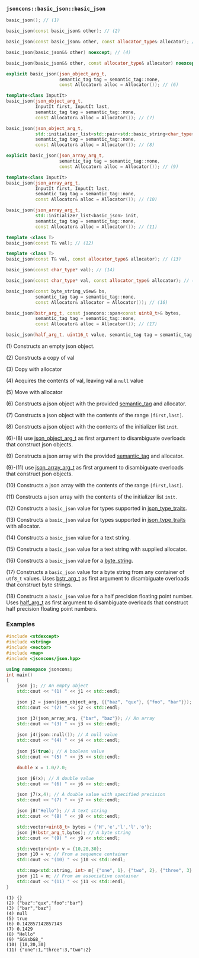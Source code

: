 ### `jsoncons::basic_json::basic_json`

```c++
basic_json(); // (1)

basic_json(const basic_json& other); // (2)

basic_json(const basic_json& other, const allocator_type& allocator); // (3)

basic_json(basic_json&& other) noexcept; // (4)

basic_json(basic_json&& other, const allocator_type& allocator) noexcept; // (5)

explicit basic_json(json_object_arg_t, 
                    semantic_tag tag = semantic_tag::none, 
                    const Allocator& alloc = Allocator()); // (6) 

template<class InputIt>
basic_json(json_object_arg_t, 
           InputIt first, InputIt last, 
           semantic_tag tag = semantic_tag::none,
           const Allocator& alloc = Allocator()); // (7) 

basic_json(json_object_arg_t, 
           std::initializer_list<std::pair<std::basic_string<char_type>,basic_json>> init, 
           semantic_tag tag = semantic_tag::none, 
           const Allocator& alloc = Allocator()); // (8)

explicit basic_json(json_array_arg_t, 
                    semantic_tag tag = semantic_tag::none, 
                    const Allocator& alloc = Allocator()); // (9)

template<class InputIt>
basic_json(json_array_arg_t, 
           InputIt first, InputIt last, 
           semantic_tag tag = semantic_tag::none, 
           const Allocator& alloc = Allocator()); // (10) 

basic_json(json_array_arg_t, 
           std::initializer_list<basic_json> init, 
           semantic_tag tag = semantic_tag::none, 
           const Allocator& alloc = Allocator()); // (11)

template <class T>
basic_json(const T& val); // (12)

template <class T>
basic_json(const T& val, const allocator_type& allocator); // (13)

basic_json(const char_type* val); // (14)

basic_json(const char_type* val, const allocator_type& allocator); // (15)

basic_json(const byte_string_view& bs, 
           semantic_tag tag = semantic_tag::none, 
           const Allocator& allocator = Allocator()); // (16)

basic_json(bstr_arg_t, const jsoncons::span<const uint8_t>& bytes, 
           semantic_tag tag = semantic_tag::none,
           const Allocator& alloc = Allocator()); // (17)

basic_json(half_arg_t, uint16_t value, semantic_tag tag = semantic_tag::none); // (18)
```

(1) Constructs an empty json object. 

(2) Constructs a copy of val

(3) Copy with allocator

(4) Acquires the contents of val, leaving val a `null` value

(5) Move with allocator

(6) Constructs a json object with the provided [semantic_tag](../semantic_tag.md) and allocator.

(7) Constructs a json object with the contents of the range `[first,last]`.

(8) Constructs a json object with the contents of the initializer list `init`.

(6)-(8) use [json_object_arg_t](../json_object_arg_t.md) as first argument to disambiguate overloads that construct json objects.

(9) Constructs a json array with the provided [semantic_tag](../semantic_tag.md) and allocator.

(9)-(11) use [json_array_arg_t](../json_aray_arg_t.md) as first argument to disambiguate overloads that construct json objects.

(10) Constructs a json array with the contents of the range `[first,last]`.

(11) Constructs a json array with the contents of the initializer list `init`.

(12) Constructs a `basic_json` value for types supported in [json_type_traits](json_type_traits.md).

(13) Constructs a `basic_json` value for types supported in [json_type_traits](json_type_traits.md) with allocator.

(14) Constructs a `basic_json` value for a text string.

(15) Constructs a `basic_json` value for a text string with supplied allocator.

(16) Constructs a `basic_json` value for a [byte_string](../byte_string.md).

(17) Constructs a `basic_json` value for a byte string from any container of `utf8_t` values.
Uses [bstr_arg_t](../bstr_arg_t.md) as first argument to disambiguate overloads that construct byte strings.

(18) Constructs a `basic_json` value for a half precision floating point number.
Uses [half_arg_t](../half_arg_t.md) as first argument to disambiguate overloads that construct half precision floating point numbers.

### Examples

```c++
#include <stdexcept>
#include <string>
#include <vector>
#include <map>
#include <jsoncons/json.hpp>

using namespace jsoncons;
int main()
{
    json j1; // An empty object
    std::cout << "(1) " << j1 << std::endl;

    json j2 = json(json_object_arg, {{"baz", "qux"}, {"foo", "bar"}}); // An object 
    std::cout << "(2) " << j2 << std::endl;

    json j3(json_array_arg, {"bar", "baz"}); // An array 
    std::cout << "(3) " << j3 << std::endl;
  
    json j4(json::null()); // A null value
    std::cout << "(4) " << j4 << std::endl;
    
    json j5(true); // A boolean value
    std::cout << "(5) " << j5 << std::endl;

    double x = 1.0/7.0;

    json j6(x); // A double value
    std::cout << "(6) " << j6 << std::endl;

    json j7(x,4); // A double value with specified precision
    std::cout << "(7) " << j7 << std::endl;

    json j8("Hello"); // A text string
    std::cout << "(8) " << j8 << std::endl;

    std::vector<uint8_t> bytes = {'H','e','l','l','o'};
    json j9(bstr_arg_t,bytes); // A byte string
    std::cout << "(9) " << j9 << std::endl;

    std::vector<int> v = {10,20,30};
    json j10 = v; // From a sequence container
    std::cout << "(10) " << j10 << std::endl;

    std::map<std::string, int> m{ {"one", 1}, {"two", 2}, {"three", 3} };
    json j11 = m; // From an associative container
    std::cout << "(11) " << j11 << std::endl;
}
```

```
(1) {}
(2) {"baz":"qux","foo":"bar"}
(3) ["bar","baz"]
(4) null
(5) true
(6) 0.142857142857143
(7) 0.1429
(8) "Hello"
(9) "SGVsbG8_"
(10) [10,20,30]
(11) {"one":1,"three":3,"two":2}
```
